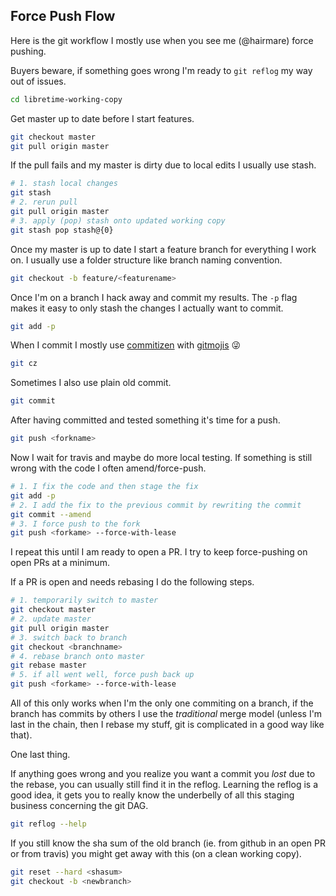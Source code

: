 ## Force Push Flow

Here is the git workflow I mostly use when you see me (@hairmare) force pushing. 

Buyers beware, if something goes wrong I'm ready to `git reflog` my way out of issues.

```bash
cd libretime-working-copy
```

Get master up to date before I start features.

```bash
git checkout master
git pull origin master
```

If the pull fails and my master is dirty due to local edits I usually use stash.

```bash
# 1. stash local changes
git stash
# 2. rerun pull
git pull origin master
# 3. apply (pop) stash onto updated working copy
git stash pop stash@{0}
```

Once my master is up to date I start a feature branch for everything I work on. I usually use a folder structure like branch naming convention.

```bash
git checkout -b feature/<featurename>
```

Once I'm on a branch I hack away and commit my results. The `-p` flag makes it easy to only stash the changes I actually want to commit.

```bash
git add -p
```

When I commit I mostly use [commitizen](http://commitizen.github.io/cz-cli/) with [gitmojis](https://github.com/Landish/cz-gitmoji) 😜

```bash
git cz
```

Sometimes I also use plain old commit.

```bash
git commit
```

After having committed and tested something it's time for a push.

```bash
git push <forkname>
```

Now I wait for travis and maybe do more local testing. If something is still wrong with the code I often amend/force-push.

```bash
# 1. I fix the code and then stage the fix
git add -p
# 2. I add the fix to the previous commit by rewriting the commit
git commit --amend
# 3. I force push to the fork
git push <forkame> --force-with-lease
```

I repeat this until I am ready to open a PR. I try to keep force-pushing on open
PRs at a minimum.

If a PR is open and needs rebasing I do the following steps.

```bash
# 1. temporarily switch to master
git checkout master
# 2. update master
git pull origin master
# 3. switch back to branch
git checkout <branchname>
# 4. rebase branch onto master
git rebase master
# 5. if all went well, force push back up
git push <forkame> --force-with-lease
```

All of this only works when I'm the only one commiting on a branch, if the branch 
has commits by others I use the *traditional* merge model (unless I'm last in the
chain, then I rebase my stuff, git is complicated in a good way like that).

One last thing.

If anything goes wrong and you realize you want a commit you *lost* due to the rebase,
you can usually still find it in the reflog.
Learning the reflog is a good idea, it gets you to really know the underbelly of all
this staging business concerning the git DAG.

```bash
git reflog --help
```

If you still know the sha sum of the old branch (ie. from github in an open PR or from travis)
you might get away with this (on a clean working copy).

```bash
git reset --hard <shasum>
git checkout -b <newbranch>
```